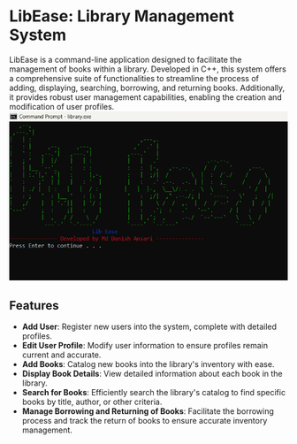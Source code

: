 # LibEase: Library Management System

LibEase is a command-line application designed to facilitate the management of books within a library. 
Developed in C++, this system offers a comprehensive suite of functionalities to streamline the process of adding, displaying, searching, borrowing, and returning books.
Additionally, it provides robust user management capabilities, enabling the creation and modification of user profiles.
![](img/banner.png)
## Features

- **Add User**: Register new users into the system, complete with detailed profiles.
- **Edit User Profile**: Modify user information to ensure profiles remain current and accurate.
- **Add Books**: Catalog new books into the library's inventory with ease.
- **Display Book Details**: View detailed information about each book in the library.
- **Search for Books**: Efficiently search the library's catalog to find specific books by title, author, or other criteria.
- **Manage Borrowing and Returning of Books**: Facilitate the borrowing process and track the return of books to ensure accurate inventory management.

